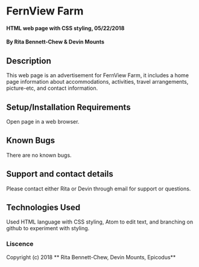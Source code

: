 # FernView Farm

#### HTML web page with CSS styling, 05/22/2018

#### By Rita Bennett-Chew & Devin Mounts

##  Description

This web page is an advertisement for FernView Farm, it includes a home page information about accommodations, activities, travel arrangements, picture-etc, and contact information.

## Setup/Installation Requirements  

Open page in a web browser.

## Known Bugs

There are no known bugs.

## Support and contact details

Please contact either Rita or Devin through email for support or questions.

## Technologies Used

Used HTML language with CSS styling, Atom to edit text, and branching on github to experiment with styling.

### Liscence

Copyright (c) 2018 ** Rita Bennett-Chew, Devin Mounts, Epicodus**
